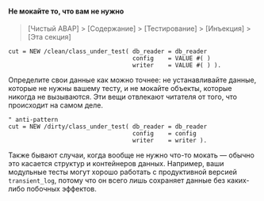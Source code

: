 #### Не мокайте то, что вам не нужно

> [Чистый ABAP] > [Содержание] > [Тестирование] > [Инъекция] > [Эта секция]

```ABAP
cut = NEW /clean/class_under_test( db_reader = db_reader
                                   config    = VALUE #( )
                                   writer    = VALUE #( ) ).
```

Определите свои данные как можно точнее: не устанавливайте данные, которые не нужны вашему тесту, 
и не мокайте объекты, которые никогда не вызываются. 
Эти вещи отвлекают читателя от того, что происходит на самом деле.

```ABAP
" anti-pattern
cut = NEW /dirty/class_under_test( db_reader = db_reader
                                   config    = config
                                   writer    = writer ).
```

Также бывают случаи, когда вообще не нужно что-то мокать — обычно это касается структур и контейнеров данных. 
Например, ваши модульные тесты могут хорошо работать с продуктивной версией `transient_log`, 
потому что он всего лишь сохраняет данные без каких-либо побочных эффектов.